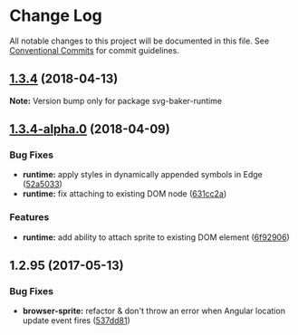 # Change Log

All notable changes to this project will be documented in this file.
See [Conventional Commits](https://conventionalcommits.org) for commit guidelines.

<a name="1.3.4"></a>
## [1.3.4](https://github.com/kisenka/svg-baker/packages/svg-baker-runtime/compare/svg-baker-runtime@1.3.4-alpha.0...svg-baker-runtime@1.3.4) (2018-04-13)




**Note:** Version bump only for package svg-baker-runtime

<a name="1.3.4-alpha.0"></a>
## [1.3.4-alpha.0](https://github.com/kisenka/svg-baker/packages/svg-baker-runtime/compare/svg-baker-runtime@1.2.99...svg-baker-runtime@1.3.4-alpha.0) (2018-04-09)


### Bug Fixes

* **runtime:** apply styles in dynamically appended symbols in Edge ([52a5033](https://github.com/kisenka/svg-baker/packages/svg-baker-runtime/commit/52a5033))
* **runtime:** fix attaching to existing DOM node ([631cc2a](https://github.com/kisenka/svg-baker/packages/svg-baker-runtime/commit/631cc2a))


### Features

* **runtime:** add ability to attach sprite to existing DOM element ([6f92906](https://github.com/kisenka/svg-baker/packages/svg-baker-runtime/commit/6f92906))




<a name="1.2.95"></a>
## 1.2.95 (2017-05-13)


### Bug Fixes

* **browser-sprite:** refactor & don't throw an error when Angular location update event fires ([537dd81](https://github.com/kisenka/svg-baker/packages/svg-baker-runtime/commit/537dd81))
